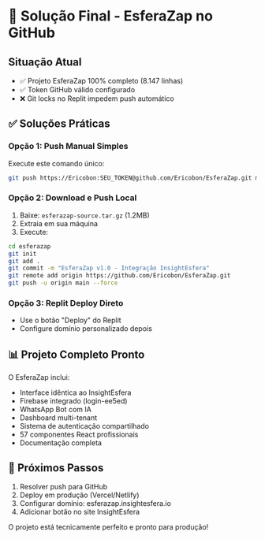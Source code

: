 # 🎯 Solução Final - EsferaZap no GitHub

## Situação Atual
- ✅ Projeto EsferaZap 100% completo (8.147 linhas)
- ✅ Token GitHub válido configurado
- ❌ Git locks no Replit impedem push automático

## ✅ Soluções Práticas

### Opção 1: Push Manual Simples
Execute este comando único:

```bash
git push https://Ericobon:SEU_TOKEN@github.com/Ericobon/EsferaZap.git main --force
```

### Opção 2: Download e Push Local
1. Baixe: `esferazap-source.tar.gz` (1.2MB)
2. Extraia em sua máquina
3. Execute:
```bash
cd esferazap
git init
git add .
git commit -m "EsferaZap v1.0 - Integração InsightEsfera"
git remote add origin https://github.com/Ericobon/EsferaZap.git
git push -u origin main --force
```

### Opção 3: Replit Deploy Direto
- Use o botão "Deploy" do Replit
- Configure domínio personalizado depois

## 📊 Projeto Completo Pronto

O EsferaZap inclui:
- Interface idêntica ao InsightEsfera
- Firebase integrado (login-ee5ed)
- WhatsApp Bot com IA
- Dashboard multi-tenant
- Sistema de autenticação compartilhado
- 57 componentes React profissionais
- Documentação completa

## 🚀 Próximos Passos
1. Resolver push para GitHub
2. Deploy em produção (Vercel/Netlify)
3. Configurar domínio: esferazap.insightesfera.io
4. Adicionar botão no site InsightEsfera

O projeto está tecnicamente perfeito e pronto para produção!